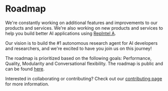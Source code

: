 # Roadmap

We're constantly working on additional features and improvements to our products and services. We're also working on new products and services to help you build better AI applications using [RepIntel A](https://repintelai.dev).

Our vision is to build the #1 autonomous research agent for AI developers and researchers, and we're excited to have you join us on this journey!

The roadmap is prioritized based on the following goals: Performance, Quality, Modularity and Conversational flexibility. The roadmap is public and can be found [here](https://trello.com/b/3O7KBePw/RepIntel_AI-roadmap). 

Interested in collaborating or contributing? Check out our [contributing page](/docs/contribute) for more information.